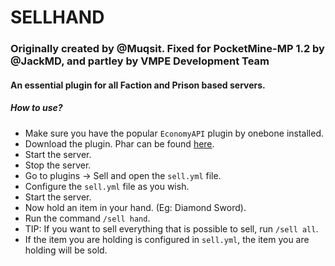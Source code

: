 # SELLHAND
### Originally created by @Muqsit. Fixed for PocketMine-MP 1.2 by @JackMD, and partley by VMPE Development Team
#### An essential plugin for all Faction and Prison based servers.
##### How to use?
- Make sure you have the popular ```EconomyAPI``` plugin by onebone installed.
- Download the plugin. Phar can be found [here](https://poggit.pmmp.io/ci/ZPlayzMCPE/Sell).
- Start the server.
- Stop the server.
- Go to plugins -> Sell and open the ```sell.yml``` file.
- Configure the ```sell.yml``` file as you wish.
- Start the server.
- Now hold an item in your hand. (Eg: Diamond Sword).
- Run the command ```/sell hand```.
- TIP: If you want to sell everything that is possible to sell, run ```/sell all```.
- If the item you are holding is configured in ```sell.yml```, the item you are holding will be sold.
